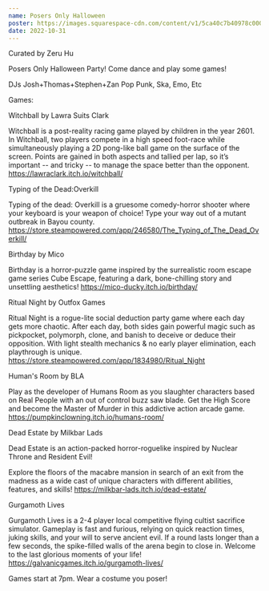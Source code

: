 ```yaml
---
name: Posers Only Halloween
poster: https://images.squarespace-cdn.com/content/v1/5ca40c7b40978c0001458f5d/353ca513-e2ed-41a9-a9f2-a62d5295c582/posers%2Bonly_1030%2B%281%29.jpeg?format=2500w
date: 2022-10-31
---
```


Curated by Zeru Hu

Posers Only Halloween Party! Come dance and play some games!

DJs Josh+Thomas+Stephen+Zan
Pop Punk, Ska, Emo, Etc

Games:

Witchball by Lawra Suits Clark

Witchball is a post-reality racing game played by children in the year 2601. In Witchball, two players compete in a high speed foot-race while simultaneously playing a 2D pong-like ball game on the surface of the screen. Points are gained in both aspects and tallied per lap, so it’s important -- and tricky -- to manage the space better than the opponent.
https://lawraclark.itch.io/witchball/


Typing of the Dead:Overkill

Typing of the dead: Overkill is a gruesome comedy-horror shooter where your keyboard is your weapon of choice! Type your way out of a mutant outbreak in Bayou county.
https://store.steampowered.com/app/246580/The_Typing_of_The_Dead_Overkill/

Birthday by Mico

Birthday is a horror-puzzle game inspired by the surrealistic room escape game series Cube Escape, featuring a dark, bone-chilling story and unsettling aesthetics!
https://mico-ducky.itch.io/birthday/


Ritual Night by Outfox Games

Ritual Night is a rogue-lite social deduction party game where each day gets more chaotic. After each day, both sides gain powerful magic such as pickpocket, polymorph, clone, and banish to deceive or deduce their opposition. With light stealth mechanics & no early player elimination, each playthrough is unique.
https://store.steampowered.com/app/1834980/Ritual_Night

Human's Room by BLA

Play as the developer of Humans Room as you slaughter characters based on Real People with an out of control buzz saw blade. Get the High Score and become the Master of Murder in this addictive action arcade game.
https://pumpkinclowning.itch.io/humans-room/

Dead Estate by Milkbar Lads

Dead Estate is an action-packed horror-roguelike inspired by Nuclear Throne and Resident Evil!

Explore the floors of the macabre mansion in search of an exit from the madness as a wide cast of unique characters with different abilities, features, and skills!
https://milkbar-lads.itch.io/dead-estate/

Gurgamoth Lives

Gurgamoth Lives is a 2-4 player local competitive flying cultist sacrifice simulator. Gameplay is fast and furious, relying on quick reaction times, juking skills, and your will to serve ancient evil. If a round lasts longer than a few seconds, the spike-filled walls of the arena begin to close in. Welcome to the last glorious moments of your life!
https://galvanicgames.itch.io/gurgamoth-lives/

Games start at 7pm. Wear a costume you poser!
